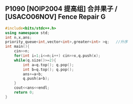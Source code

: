 ## P1090 [NOIP2004 提高组] 合并果子 / [USACO06NOV] Fence Repair G
```cpp
#include<bits/stdc++.h>
using namespace std;
int n,x,ans;
priority_queue<int,vector<int>,greater<int> >q;   //升序
int main(){
	cin>>n;
	for(int i=1;i<=n;i++) cin>>x,q.push(x);
	while(q.size()>=2){
		int a=q.top(); q.pop();
		int b=q.top(); q.pop();
		ans+=a+b;
		q.push(a+b);
	}
	cout<<ans<<endl;
	return 0;
}
```
